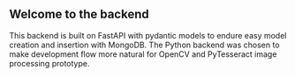 ## Welcome to the backend

This backend is built on FastAPI with pydantic models to endure easy model creation and insertion with MongoDB. The Python backend was chosen to make development flow more natural for OpenCV and PyTesseract image processing prototype.
